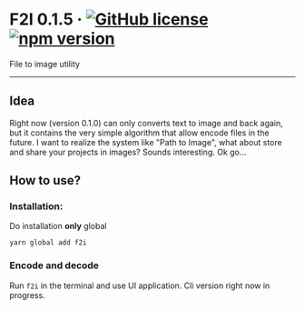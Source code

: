 # F2I 0.1.5 &middot; [![GitHub license](https://img.shields.io/badge/license-Apache_2.0-green.svg)](https://github.com/DiegoLing33/f2i/blob/master/LICENSE) [![npm version](https://img.shields.io/npm/v/f2i.svg?style=flat)](https://www.npmjs.com/package/efi)

File to image utility

---
## Idea
Right now (version 0.1.0) can only converts text to image and back again, but it contains the very simple algorithm
that allow encode files in the future. I want to realize the system like "Path to Image", what about store and share your 
projects in images? Sounds interesting. Ok go...

## How to use?
### Installation:
Do installation **only** global
 
`yarn global add f2i`

### Encode and decode
Run `f2i` in the terminal and use UI application. Cli version right now in progress.